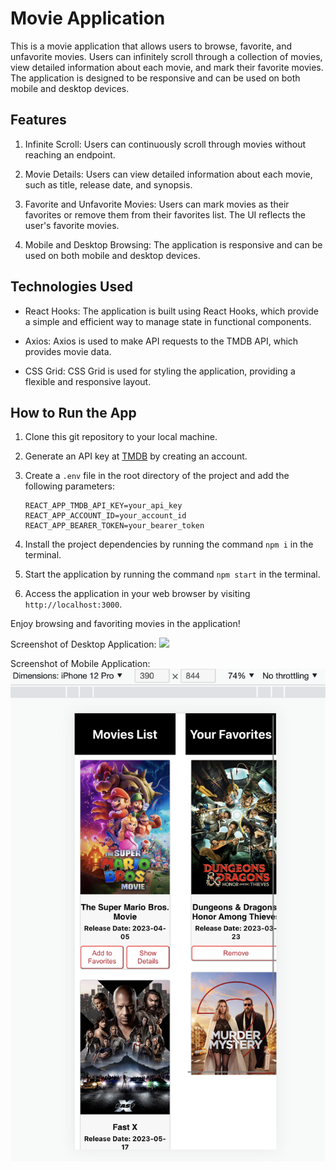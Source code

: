 # Movie Application

This is a movie application that allows users to browse, favorite, and unfavorite movies. Users can infinitely scroll through a collection of movies, view detailed information about each movie, and mark their favorite movies. The application is designed to be responsive and can be used on both mobile and desktop devices.

## Features

1. Infinite Scroll: Users can continuously scroll through movies without reaching an endpoint.

2. Movie Details: Users can view detailed information about each movie, such as title, release date, and synopsis.

3. Favorite and Unfavorite Movies: Users can mark movies as their favorites or remove them from their favorites list. The UI reflects the user's favorite movies.

4. Mobile and Desktop Browsing: The application is responsive and can be used on both mobile and desktop devices.

## Technologies Used

- React Hooks: The application is built using React Hooks, which provide a simple and efficient way to manage state in functional components.

- Axios: Axios is used to make API requests to the TMDB API, which provides movie data.

- CSS Grid: CSS Grid is used for styling the application, providing a flexible and responsive layout.

## How to Run the App

1. Clone this git repository to your local machine.

2. Generate an API key at [TMDB](https://www.themoviedb.org/) by creating an account.

3. Create a `.env` file in the root directory of the project and add the following parameters:
   ```
   REACT_APP_TMDB_API_KEY=your_api_key
   REACT_APP_ACCOUNT_ID=your_account_id
   REACT_APP_BEARER_TOKEN=your_bearer_token
   ```

4. Install the project dependencies by running the command `npm i` in the terminal.

5. Start the application by running the command `npm start` in the terminal.

6. Access the application in your web browser by visiting `http://localhost:3000`.

Enjoy browsing and favoriting movies in the application!

Screenshot of Desktop Application:
 <img src="https://github.com/SushmitaMaity/MovieDashboard/blob/main/Desktop_Responsive.png" >
 
Screenshot of Mobile Application:
 <img src="https://github.com/SushmitaMaity/MovieDashboard/blob/main/Mobile_responsive.png" >
